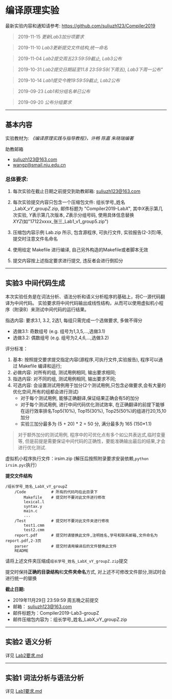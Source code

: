 # 编译原理实验

最新实验内容和通知请参考: https://github.com/suliuzh123/Compiler2019

> 2019-11-15 *更新Lab3加分项要求*

> 2019-11-10 *Lab3更新提交文件结构,统一命名*

> 2019-11-04 *Lab2提交周五23:59:59截止, Lab3公布*

> 2019-10-31 *Lab2提交日期延至11.8 23:59:59(下周五), Lab3下周一公布"*

> 2019-10-14 *Lab1提交今晚19:59:59截止,  Lab2公布*

> 2019-09-23 *Lab1和分组名单已公布*

> 2019-09-20 *公布分组要求*


----

## 基本内容

实验教材为: *《编译原理实践与指导教程》，许畅 陈嘉 朱晓瑞编著*

助教邮箱
- suliuzh123@163.com
- wangz@smail.nju.edu.cn

### 总体要求:
1. 每次实验在截止日期之前提交到助教邮箱: suliuzh123@163.com

2. 每次实验提交内容只包含一个压缩包文件: 组长学号_姓名_Lab*X*_v*Y*_group*Z*.zip, 邮件标题为 "Compiler2019-Lab*X*", 其中*X*表示第几次实验, *Y*表示第几次版本, *Z*表示分组号码, 使用具体信息替换 *XYZ*(如"17122xxxx_张三_Lab1_v1_group5.zip")

3. 压缩包内容示例 Lab.zip 所示, 包含源程序, 可执行文件, 实验报告(2-3页)等, 提交时注意文件名命名

4. 使用给定 Makefile 进行编译, 自己另外构造的Makefile或者脚本无效

5. 提交内容按上述指定要求进行提交, 违反者会进行倒扣分


----



## 实验3 中间代码生成

本次实验任务是在词法分析、语法分析和语义分析程序的基础上，将C--源代码翻译为中间代码。
实验要求将中间代码输出成线性结构，从而可以使用虚拟机小程序（附录B）来测试中间代码的运行结果。


指选内容: 要求3.1, 3.2, 2选1, 每组只需完成一个选做要求, 多做不得分
- 选做3.1: 奇数组号 (e.g. 组号为1,3,5,...,选做3.1)
- 选做3.2: 偶数组号 (e.g. 组号为2,4,6,...,选做3.2)


评分标准：

1. 基本: 按照提交要求提交指定内容(源程序,可执行文件,实验报告), 程序可以通过 Makefile 编译和运行;
2. 必做内容: 对所有的组, 测试用例相同, 输出要求相同;
3. 指选内容: 对不同的组, 测试用例相同, 输出要求不同;
4. 可选内容: 会设置测试用例用于加分(2个测试用例,只包含必做要求,会有大量的优化空间,所有的组都会进行测试)
	- 对于每个测试用例, 能够正确翻译,保证结果正确会有5的加分
	- 对于每个测试用例, 进行中间代码优化测试效率, 在正确翻译的前提下能够在运行效率排名Top5(10%), Top15(30%), Top25(50%)的组进行20,15,10加分
	- 实验三加分最多为 (5 + 20) * 2 = 50 分, 满分最多为 165 (150\*1.1)
> 对于额外加分的测试用例, 程序中的可优化点有多个如公共表达式,临时变量等, 但是前提是需要保证中间代码的正确性，要能准确输出最后的结果,才会进行优化测试.


虚拟机小程序执行文件：irsim.zip (解压后按照附录要求安装依赖,`python irsim.pyc`执行）

<!--
实验注意事项和问题
详见 [Lab3要求.md](Lab3要求.md)

> 持续更新中, 请关注
-->

**提交文件结构**
```
/组长学号_姓名_LabX_vY_groupZ
	/Code			# 所有的代码均在此目录下
		Makefile	# 提交时不要对此文件进行修改
		lexical.l
		syntax.y
		main.c
		...
	/Test			# 提交时不要对此文件夹进行修改
		test1.cmm
		test2.cmm
	report.pdf		# 提交时请替换此文件,注明姓名,学号和联系邮箱,文件命名为report.pdf,2-3页
	parser			# 提交时请用编译后的文件替换此文件
	README
```
请将上述文件夹压缩成`组长学号_姓名_LabX_vY_groupZ.zip`提交

提交时保持**正确的目录结构**和**文件夹命名**方式, 对上述不可修改文件部分,测试时会进行统一的替换


**截止日期:**

- 2019年11月29日 23:59:59 周五晚之前提交
- 邮箱： suliuzh123@163.com
- 邮件标题为：Compiler2019-Lab3-groupZ
- 邮件压缩包内容为：组长学号_姓名_LabX_vY_groupZ.zip


----

## 实验2 语义分析

详见 [Lab2要求.md](Lab2要求.md)


----

## 实验1 词法分析与语法分析

详见 [Lab1要求.md](Lab1要求.md)



